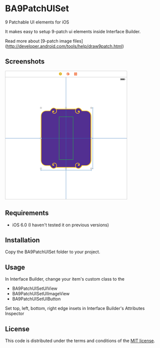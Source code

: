 # BA9PatchUISet

9 Patchable UI elements for iOS

It makes easy to setup 9-patch ui elements inside Interface Builder.

Read more about [9-patch image files] (http://developer.android.com/tools/help/draw9patch.html)

## Screenshots
![alt text](https://raw.githubusercontent.com/barisatamer/BA9PatchUISet/master/Screenshots/sc_01.png "Screenshot 01")

## Requirements
- iOS 6.0 (I haven't tested it on previous versions)

## Installation
Copy the BA9PatchUISet folder to your project.

## Usage
In Interface Builder, change your item's custom class to the 
* BA9PatchUISetUIView
* BA9PatchUISetUIImageView
* BA9PatchUISetUIButton

Set top, left, bottom, right edge insets in Interface Builder's Attributes Inspector 

## License
This code is distributed under the terms and conditions of the [MIT license](LICENSE.md). 
